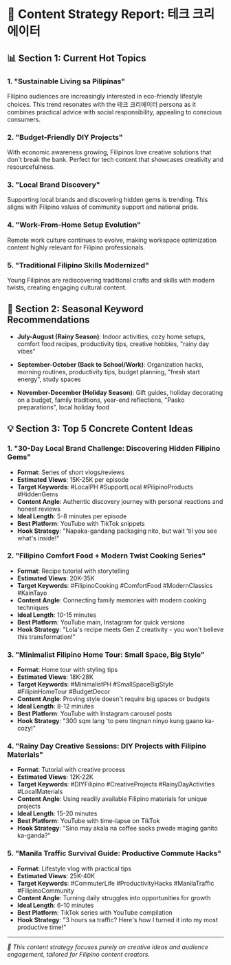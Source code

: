 # 🎨 Content Strategy Report: 테크 크리에이터

## 📊 Section 1: Current Hot Topics

### 1. "Sustainable Living sa Pilipinas"
Filipino audiences are increasingly interested in eco-friendly lifestyle choices. This trend resonates with the 테크 크리에이터 persona as it combines practical advice with social responsibility, appealing to conscious consumers.

### 2. "Budget-Friendly DIY Projects"
With economic awareness growing, Filipinos love creative solutions that don't break the bank. Perfect for tech content that showcases creativity and resourcefulness.

### 3. "Local Brand Discovery"
Supporting local brands and discovering hidden gems is trending. This aligns with Filipino values of community support and national pride.

### 4. "Work-From-Home Setup Evolution"
Remote work culture continues to evolve, making workspace optimization content highly relevant for Filipino professionals.

### 5. "Traditional Filipino Skills Modernized"
Young Filipinos are rediscovering traditional crafts and skills with modern twists, creating engaging cultural content.

## 🌺 Section 2: Seasonal Keyword Recommendations

- **July-August (Rainy Season)**: Indoor activities, cozy home setups, comfort food recipes, productivity tips, creative hobbies, "rainy day vibes"

- **September-October (Back to School/Work)**: Organization hacks, morning routines, productivity tips, budget planning, "fresh start energy", study spaces

- **November-December (Holiday Season)**: Gift guides, holiday decorating on a budget, family traditions, year-end reflections, "Pasko preparations", local holiday food

## 💡 Section 3: Top 5 Concrete Content Ideas

### 1. "30-Day Local Brand Challenge: Discovering Hidden Filipino Gems"
- **Format**: Series of short vlogs/reviews
- **Estimated Views**: 15K-25K per episode
- **Target Keywords**: #LocalPH #SupportLocal #PilipinoProducts #HiddenGems
- **Content Angle**: Authentic discovery journey with personal reactions and honest reviews
- **Ideal Length**: 5-8 minutes per episode
- **Best Platform**: YouTube with TikTok snippets
- **Hook Strategy**: "Napaka-gandang packaging nito, but wait 'til you see what's inside!"

### 2. "Filipino Comfort Food + Modern Twist Cooking Series"
- **Format**: Recipe tutorial with storytelling
- **Estimated Views**: 20K-35K
- **Target Keywords**: #FilipinoCooking #ComfortFood #ModernClassics #KainTayo
- **Content Angle**: Connecting family memories with modern cooking techniques
- **Ideal Length**: 10-15 minutes
- **Best Platform**: YouTube main, Instagram for quick versions
- **Hook Strategy**: "Lola's recipe meets Gen Z creativity - you won't believe this transformation!"

### 3. "Minimalist Filipino Home Tour: Small Space, Big Style"
- **Format**: Home tour with styling tips
- **Estimated Views**: 18K-28K
- **Target Keywords**: #MinimalistPH #SmallSpaceBigStyle #FilipinHomeTour #BudgetDecor
- **Content Angle**: Proving style doesn't require big spaces or budgets
- **Ideal Length**: 8-12 minutes
- **Best Platform**: YouTube with Instagram carousel posts
- **Hook Strategy**: "300 sqm lang 'to pero tingnan ninyo kung gaano ka-cozy!"

### 4. "Rainy Day Creative Sessions: DIY Projects with Filipino Materials"
- **Format**: Tutorial with creative process
- **Estimated Views**: 12K-22K
- **Target Keywords**: #DIYFilipino #CreativeProjects #RainyDayActivities #LocalMaterials
- **Content Angle**: Using readily available Filipino materials for unique projects
- **Ideal Length**: 15-20 minutes
- **Best Platform**: YouTube with time-lapse on TikTok
- **Hook Strategy**: "Sino may akala na coffee sacks pwede maging ganito ka-ganda?"

### 5. "Manila Traffic Survival Guide: Productive Commute Hacks"
- **Format**: Lifestyle vlog with practical tips
- **Estimated Views**: 25K-40K
- **Target Keywords**: #CommuterLife #ProductivityHacks #ManilaTraffic #FilipinoCommunity
- **Content Angle**: Turning daily struggles into opportunities for growth
- **Ideal Length**: 6-10 minutes
- **Best Platform**: TikTok series with YouTube compilation
- **Hook Strategy**: "3 hours sa traffic? Here's how I turned it into my most productive time!"

---

*🎨 This content strategy focuses purely on creative ideas and audience engagement, tailored for Filipino content creators.*